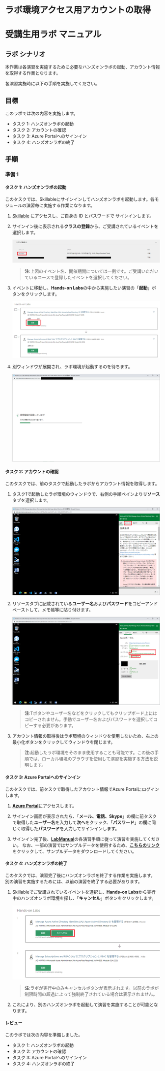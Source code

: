 # ラボ環境アクセス用アカウントの取得

# 受講生用ラボ マニュアル

## ラボ シナリオ

本作業は各演習を実施するために必要なハンズオンラボの起動、アカウント情報を取得する作業となります。

各演習実施時に以下の手順を実施してください。

## 目標

このラボでは次の内容を実施します。

+ タスク 1: ハンズオンラボの起動
+ タスク 2: アカウントの確認
+ タスク 3: Azure Portalへのサインイン
+ タスク 4: ハンズオンラボの終了 

## 手順

### 準備 1

#### タスク 1: ハンズオンラボの起動

このタスクでは、Skillableにサインインしてハンズオンラボを起動します。各モジュールの演習毎に実施する作業になります。

1. [Skillable](https://alh.learnondemand.net/) にアクセスし、ご自身の ID とパスワードで サインインします。 

2. サインイン後に表示される**クラスの登録**から、ご受講されているイベントを選択します。

    ![lab00-01](./images/00_classlist.png)

    > **注**:上図のイベント名、開催期間については一例です。ご受講いただいているコースで登録したイベントを選択してください。

3. イベントに移動し、**Hands-on Labs**の中から実施したい演習の「**起動**」ボタンをクリックします。

    ![lab00-01](./images/00_lablist.png)

4. 別ウィンドウが展開され、ラボ環境が起動するのを待ちます。

    ![lab00-01](./images/00_labmachine.png)



#### タスク 2: アカウントの確認

このタスクでは、前のタスクで起動したラボからアカウント情報を取得します。

1. タスク1で起動したラボ環境のウィンドウで、右側の手順ペインより**リソース**タブを選択します。

   ![lab00-01](./images/00_resourcetab.png)

2. リソースタブに記載されている**ユーザー名**および**パスワード**をコピーアンドペーストして、メモ帳等に貼り付けます。

   ![lab00-03](./images/00_account.png)

   > **注**:Tボタンやユーザー名などをクリックしてもクリップボード上にはコピーされません。手動でユーザー名およびパスワードを選択してコピーする必要があります。
   
3. アカウント情報の取得後はラボ環境のウィンドウを使用しないため、右上の最小化ボタンをクリックしてウィンドウを閉じます。

   > **注**:起動したラボ環境をそのまま使用することも可能です。この後の手順では、ローカル環境のブラウザを使用して演習を実施する方法を説明します。



#### タスク 3:  Azure Portalへのサインイン

このタスクでは、前タスクで取得したアカウント情報でAzure Portalにログインします。

1. [**Azure Portal**](https://portal.azure.com/)にアクセスします。

1. サインイン画面が表示されたら、「**メール、電話、Skype**」の欄に前タスクで取得した**ユーザー名**を入力して**次へ**をクリック、「**パスワード**」の欄に同じく取得した**パスワード**を入力してサインインします。
   
1. サインイン完了後、[**LabManual**](https://github.com/ctct-edu/az-104-labS/tree/main/LabManual)の各演習手順に従って演習を実施してください。
    なお、一部の演習ではサンプルデータを使用するため、[**こちらのリンク**](https://github.com/MicrosoftLearning/AZ-104-MicrosoftAzureAdministrator/archive/master.zip)をクリックして、サンプルデータをダウンロードしてください。

    

#### タスク 4: ハンズオンラボの終了

このタスクでは、演習完了後にハンズオンラボを終了する作業を実施します。
別の演習を実施するためには、以前の演習を終了する必要があります。

1. Skillableでご受講されているイベントを選択し、**Hands-on Labs**から実行中のハンズオンラボ環境を探し、「**キャンセル**」ボタンをクリックします。

   ![lab00-03](./images/00_labcancel.png)

   > **注**:ラボが実行中のみキャンセルボタンが表示されます。以前のラボが制限時間の超過によって強制終了されている場合は表示されません。

2. これにより、別のハンズオンラボを起動して演習を実施することが可能となります。

   

   

#### レビュー

このラボでは次の内容を準備しました。

- タスク 1: ハンズオンラボの起動
- タスク 2: アカウントの確認
- タスク 3: Azure Portalへのサインイン
- タスク 4: ハンズオンラボの終了
